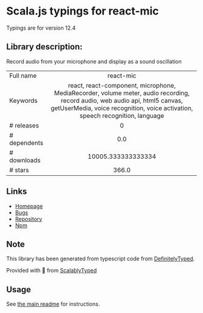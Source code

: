 
# Scala.js typings for react-mic

Typings are for version 12.4

## Library description:
Record audio from your microphone and display as a sound oscillation

|                    |                 |
| ------------------ | :-------------: |
| Full name          | react-mic |
| Keywords           | react, react-component, microphone, MediaRecorder, volume meter, audio recording, record audio, web audio api, html5 canvas, getUserMedia, voice recognition, voice activation, speech recognition, language |
| # releases         | 0 |
| # dependents       | 0.0 |
| # downloads        | 10005.333333333334 |
| # stars            | 366.0 |

## Links
- [Homepage](https://hackingbeauty.github.io/react-mic)
- [Bugs](https://github.com/hackingbeauty/react-mic/issues)
- [Repository](https://github.com/hackingbeauty/react-mic)
- [Npm](https://www.npmjs.com/package/react-mic)
    


## Note
This library has been generated from typescript code from [DefinitelyTyped](https://definitelytyped.org).

Provided with :purple_heart: from [ScalablyTyped](https://github.com/oyvindberg/ScalablyTyped)

## Usage
See [the main readme](../../readme.md) for instructions.


